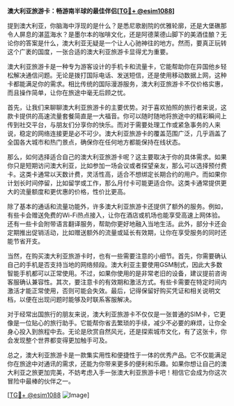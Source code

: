 **澳大利亚旅游卡：畅游南半球的最佳伴侣[[TG💪+ @esim1088](https://t.me/s/esim1088)]**

提到澳大利亚，你脑海中浮现的是什么？是悉尼歌剧院的优雅轮廓，还是大堡礁那令人屏息的湛蓝海水？是墨尔本的咖啡文化，还是阿德莱德山脚下的美酒佳酿？无论你的答案是什么，澳大利亚无疑是一个让人心驰神往的地方。然而，要真正玩转这个广袤的国度，一张合适的澳大利亚旅游卡显得尤为重要。

澳大利亚旅游卡是一种专为游客设计的手机卡和流量卡，它能帮助你在异国他乡轻松解决通信问题。无论是拨打国际电话、发送短信，还是使用移动数据上网，这种卡都能满足你的需求。相比传统的国际漫游服务，澳大利亚旅游卡不仅价格实惠，而且操作简单，让你在旅途中毫无后顾之忧。

首先，让我们来聊聊澳大利亚旅游卡的主要优势。对于喜欢拍照的旅行者来说，这款卡提供的高速流量套餐简直是一大福音。你可以随时随地将旅途中的精彩瞬间上传到社交平台，与朋友们分享你的快乐。而对于需要处理工作或紧急事务的人来说，稳定的网络连接更是必不可少。澳大利亚旅游卡的覆盖范围广泛，几乎涵盖了全国各大城市和热门景点，确保你在任何地方都能保持在线状态。

那么，如何选择适合自己的澳大利亚旅游卡呢？这主要取决于你的具体需求。如果你只是短期访问澳大利亚，比如参加一场会议或者探望亲友，那么可以选择预付费卡。这类卡通常以天数计费，灵活性高，适合不想绑定长期合约的用户。而如果你计划长时间停留，比如留学或工作，那么月付卡可能更适合你。这类卡通常提供更大的流量额度和更优惠的价格，性价比更高。

除了基本的通话和流量功能外，许多澳大利亚旅游卡还提供了额外的服务。例如，有些卡会赠送免费的Wi-Fi热点接入，让你在酒店或机场也能享受高速上网体验。还有一些卡会附带语言翻译服务，帮助你更好地融入当地生活。此外，部分卡还会定期推出促销活动，比如赠送额外的流量或延长有效期，让你在享受服务的同时还能节省开支。

当然，在购买澳大利亚旅游卡时，也有一些需要注意的小细节。首先，你需要确认自己的手机是否支持当地的网络频段。澳大利亚主要使用GSM制式，因此大多数智能手机都可以正常使用。不过，如果你使用的是非常老旧的设备，建议提前咨询客服确认兼容性。其次，要注意卡的有效期和激活方式。有些卡需要在特定时间内激活才能正常使用，否则可能会失效。最后，记得保留好购买凭证和相关说明文档，以便在出现问题时能够及时联系客服解决。

对于经常出国旅行的朋友来说，澳大利亚旅游卡不仅仅是一张普通的SIM卡，它更像是一位贴心的旅行助手。它能帮你省去繁琐的手续，减少不必要的麻烦，让你全身心投入到旅程中去。无论是欣赏自然风光，还是探索城市文化，有了这张卡，你会发现整个世界都变得更加触手可及。

总之，澳大利亚旅游卡是一款集实用性和便捷性于一体的优秀产品。它不仅能满足你在旅途中对通讯的需求，还能为你带来更多的便利和乐趣。如果你想让自己的澳大利亚之旅更加完美，不妨考虑入手一张澳大利亚旅游卡吧！相信它会成为你这次冒险中最棒的伙伴之一。

[[TG💪+ @esim1088](https://t.me/s/esim1088) ![Image](https://i.postimg.cc/4NQfJmqS/Snipaste-2025-05-13-00-14-12.png)]